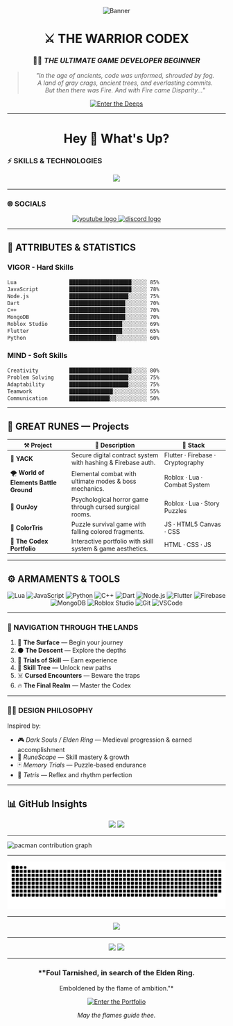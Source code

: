 <div align="center">

![Banner](https://generalbenmalek.github.io/generalBenmalek/benmalek/wallpaper.jpg)

# ⚔️ **THE WARRIOR CODEX**
### 🧙‍♂️ *THE ULTIMATE GAME DEVELOPER BEGINNER*

> *"In the age of ancients, code was unformed, shrouded by fog.  
> A land of gray crags, ancient trees, and everlasting commits.  
> But then there was Fire. And with Fire came Disparity..."*

[![Enter the Deeps](https://img.shields.io/badge/🔥_ENTER_THE_PORTFOLIO_-black?style=for-the-badge)](https://generalbenmalek.github.io/generalBenmalek/)

---

<h1 align="center">Hey 👋 What's Up?</h1>

</div>

### ⚡ SKILLS & TECHNOLOGIES

<div align="center">
  <img src="https://skillicons.dev/icons?i=html,css,js,py,cpp,dart,lua,nodejs,express,mongodb,firebase,flutter,robloxstudio,androidstudio" height="120" />
</div>

---

### 🌐 SOCIALS

<div align="center">
  <a href="https://youtube.com/@aaayme" target="_blank">
    <img src="https://img.shields.io/static/v1?message=Youtube&logo=youtube&color=AA0000&style=for-the-badge" height="25" alt="youtube logo" />
  </a>
  <a href="https://discord.com/users/aaayme" target="_blank">
    <img src="https://img.shields.io/static/v1?message=Discord&logo=discord&color=7289DA&style=for-the-badge" height="25" alt="discord logo" />
  </a>
</div>

---

## 🧠 ATTRIBUTES & STATISTICS

### VIGOR - Hard Skills

```
Lua                 ████████████████████░░░░░ 85%
JavaScript          ████████████████████░░░░░ 78%
Node.js             ███████████████████░░░░░░ 75%
Dart                ██████████████████░░░░░░░ 70%
C++                 ██████████████████░░░░░░░ 70%
MongoDB             ██████████████████░░░░░░░ 70%
Roblox Studio       █████████████████░░░░░░░░ 69%
Flutter             █████████████████░░░░░░░░ 65%
Python              ███████████████░░░░░░░░░░ 60%
```

### MIND - Soft Skills

```
Creativity          ████████████████████░░░░░ 80%
Problem Solving     ███████████████████░░░░░░ 75%
Adaptability        ███████████████████░░░░░░ 75%
Teamwork            ██████████████░░░░░░░░░░░ 55%
Communication       █████████████░░░░░░░░░░░░ 50%
```
---

## 🏰 GREAT RUNES — Projects

| ⚒️ Project | 💬 Description | 🧱 Stack |
|-------------|----------------|-----------|
| 🧾 **YACK** | Secure digital contract system with hashing & Firebase auth. | Flutter · Firebase · Cryptography |
| 🌪️ **World of Elements Battle Ground** | Elemental combat with ultimate modes & boss mechanics. | Roblox · Lua · Combat System |
| 🧠 **OurJoy** | Psychological horror game through cursed surgical rooms. | Roblox · Lua · Story Puzzles |
| 🧩 **ColorTris** | Puzzle survival game with falling colored fragments. | JS · HTML5 Canvas · CSS |
| 📜 **The Codex Portfolio** | Interactive portfolio with skill system & game aesthetics. | HTML · CSS · JS |

---

## ⚙️ ARMAMENTS & TOOLS

<div align="center">

![Lua](https://img.shields.io/badge/Lua-blue?logo=lua)
![JavaScript](https://img.shields.io/badge/JavaScript-yellow?logo=javascript)
![Python](https://img.shields.io/badge/Python-blue?logo=python)
![C++](https://img.shields.io/badge/C%2B%2B-blue?logo=cplusplus)
![Dart](https://img.shields.io/badge/Dart-skyblue?logo=dart)
![Node.js](https://img.shields.io/badge/Node.js-green?logo=nodedotjs)
![Flutter](https://img.shields.io/badge/Flutter-blue?logo=flutter)
![Firebase](https://img.shields.io/badge/Firebase-orange?logo=firebase)
![MongoDB](https://img.shields.io/badge/MongoDB-green?logo=mongodb)
![Roblox Studio](https://img.shields.io/badge/Roblox-gray?logo=roblox)
![Git](https://img.shields.io/badge/Git-orange?logo=git)
![VSCode](https://img.shields.io/badge/VS_Code-blue?logo=visualstudiocode)

</div>

---

### 🧭 NAVIGATION THROUGH THE LANDS
1. 🌄 **The Surface** — Begin your journey
2. ⚫ **The Descent** — Explore the depths
3. 🧩 **Trials of Skill** — Earn experience
4. 🌌 **Skill Tree** — Unlock new paths
5. ☠️ **Cursed Encounters** — Beware the traps
6. 🔥 **The Final Realm** — Master the Codex

---

### 🧙‍♂️ DESIGN PHILOSOPHY
Inspired by:
- 🎮 *Dark Souls / Elden Ring* — Medieval progression & earned accomplishment
- 🧠 *RuneScape* — Skill mastery & growth
- 🃏 *Memory Trials* — Puzzle-based endurance
- 🧱 *Tetris* — Reflex and rhythm perfection

---

## 📊 GitHub Insights

<div align="center">
  <img src="https://streak-stats.demolab.com?user=generalBenmalek&theme=dracula&hide_border=false&border_radius=5" height="150" />
  <img src="https://github-profile-trophy.vercel.app/?username=generalBenmalek&theme=dracula&row=1&margin-w=10&no-bg=true&no-frame=false" height="150" />
</div>

---

<picture>
  <source media="(prefers-color-scheme: dark)" srcset="https://raw.githubusercontent.com/generalBenmalek/generalBenmalek/output/pacman-contribution-graph-dark.svg">
  <source media="(prefers-color-scheme: light)" srcset="https://raw.githubusercontent.com/generalBenmalek/generalBenmalek/output/pacman-contribution-graph.svg">
  <img alt="pacman contribution graph" src="https://raw.githubusercontent.com/generalBenmalek/generalBenmalek/output/pacman-contribution-graph.svg">
</picture>

---

<img src="https://raw.githubusercontent.com/generalBenmalek/generalBenmalek/output/snake.svg" alt="Snake animation" />

---

<div align="center">
  <img src="https://visitor-badge.laobi.icu/badge?page_id=generalBenmalek.generalBenmalek&" />
</div>

---

<div align="center">
  <img src="https://github-readme-stats.vercel.app/api?username=generalBenmalek&show_icons=true&theme=dracula&include_all_commits=true&count_private=true" height="150" />
  <img src="https://github-readme-stats.vercel.app/api/top-langs?username=generalBenmalek&layout=compact&langs_count=5&theme=dracula" height="150" />
</div>

---

<div align="center">

### *"Foul Tarnished, in search of the Elden Ring.
Emboldened by the flame of ambition."*

[![Enter the Portfolio](https://img.shields.io/badge/🔥_ENTER_THE_PORTFOLIO_-black?style=for-the-badge)](https://generalbenmalek.github.io/generalBenmalek/)

*May the flames guide thee.*


</div>


